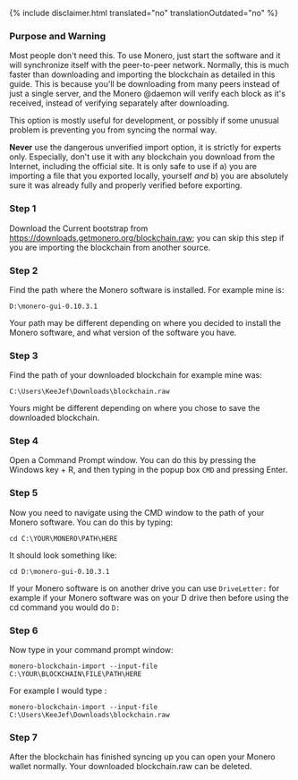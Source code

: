 {% include disclaimer.html translated="no" translationOutdated="no" %}

### Purpose and Warning

Most people don't need this. To use Monero, just start the software and it
will synchronize itself with the peer-to-peer network. Normally, this is
much faster than downloading and importing the blockchain as detailed in
this guide. This is because you'll be downloading from many peers instead of
just a single server, and the Monero @daemon will verify each block as it's
received, instead of verifying separately after downloading.

This option is mostly useful for development, or possibly if some unusual
problem is preventing you from syncing the normal way.

**Never** use the dangerous unverified import option, it is strictly for experts only. Especially, don't use it with any blockchain you download from the Internet, including the official site. It is only safe to use if a) you are importing a file that you exported locally, yourself *and* b) you are absolutely sure it was already fully and properly verified before exporting.

### Step 1

Download the Current bootstrap from
https://downloads.getmonero.org/blockchain.raw; you can skip this step if
you are importing the blockchain from another source.

### Step 2

Find the path where the Monero software is installed. For example mine is:

`D:\monero-gui-0.10.3.1`

Your path may be different depending on where you decided to install the
Monero software, and what version of the software you have.

### Step 3

Find the path of your downloaded blockchain for example mine was:

`C:\Users\KeeJef\Downloads\blockchain.raw`

Yours might be different depending on where you chose to save the downloaded
blockchain.

### Step 4

Open a Command Prompt window. You can do this by pressing the Windows key +
R, and then typing in the popup box `CMD` and pressing Enter.

### Step 5

Now you need to navigate using the CMD window to the path of your Monero
software. You can do this by typing:

`cd C:\YOUR\MONERO\PATH\HERE`

It should look something like:

`cd D:\monero-gui-0.10.3.1`

If your Monero software is on another drive you can use `DriveLetter:` for
example if your Monero software was on your D drive then before using the cd
command you would do `D:`

### Step 6

Now type in your command prompt window:

`monero-blockchain-import --input-file C:\YOUR\BLOCKCHAIN\FILE\PATH\HERE`

For example I would type :

`monero-blockchain-import --input-file
C:\Users\KeeJef\Downloads\blockchain.raw`

### Step 7

After the blockchain has finished syncing up you can open your Monero wallet
normally. Your downloaded blockchain.raw can be deleted.
